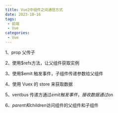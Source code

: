 ```yaml
---
title: Vue2中组件之间通信方式
date: 2023-10-16
tags:
 - 前端
 - Vue
categories:
 - Vue
---
```


1、prop 父传子

2、使用$refs方法，让父组件获取实例

3、使用$emit 触发事件，子组件传递参数给父组件

4、使用 Vuex 的 store 来获取数据

5、ventbus  传递方通过$emit触发事件，接收数据通过$on

6、$parent和$children访问组件的父组件和子组件